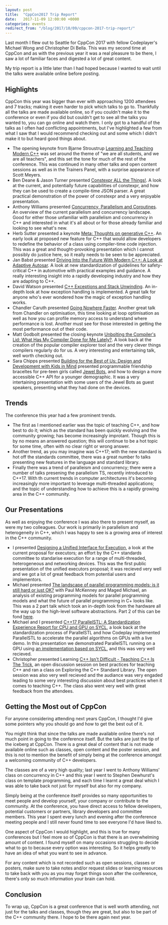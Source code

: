 ```yaml
---
layout: post
title:  "CppCon2017 Trip Report"
date:   2017-11-09 12:00:00 +0000
categories: events
redirect_from: "/blog/2017/10/09/cppcon-2017-trip-report/"
---
```


Last month I flew out to Seattle for CppCon 2017 with fellow Codeplayer's Michael Wong and Christopher Di Bella. This was my second time at CppCon and as with the previous year it was a real pleasure to be there, I saw a lot of familiar faces and digested a lot of great content.

My trip report is a little later than I had hoped because I wanted to wait until the talks were available online before posting.

## Highlights

CppCon this year was bigger than ever with approaching 1200 attendees and 7 tracks; making it even harder to pick which talks to go to. Thankfully all the talks are made available online, so if you couldn't make it to the conference or even if you did but couldn't get to see all the talks you wanted to, you can go online and watch them. I only got to a handful of the talks as I often had conflicting appointments, but I've highlighted a few from what I saw that I would recommend checking out and some which I didn't make it to but heard good things about.

* The opening keynote from Bjarne Stroustrup [Learning and Teaching Modern C\+\+][learning-and-teaching-modern-cpp] was set around the theme of "we are all students, and we are all teachers", and this set the tone for much of the rest of the conference. This was continued in many other talks and open content sessions as well as in the Trainers Panel, with a surprise appearance of Scott Meyers.
* Ben Deane & Jason Turner presented [Constexpr ALL the Things!][constexpr-all-the-things]. A look at the current, and potentially future capabilities of constexpr, and how they can be used to create a compile-time JSON parser. A great practical demonstration of the power of constexpr and a very enjoyable presentation.
* Anthony Williams presented [Concurrency, Parallelism and Coroutines][concurreny-parallelism-coroutines]. An overview of the current parallelism and concurrency landscape. Good for either those unfamiliar with parallelism and concurrency in C\+\+ and interested in what it's all about or for those already familiar and looking to see what's new.
* Herb Sutter presented a keynote [Meta: Thoughts on generative C\+\+][thoughts-on-generative-cpp]. An early look at proposed new feature for C\+\+ that would allow developers to redefine the behavior of a class using compiler-time code injection. This was a great and thought-provoking presentation which I cannot possibly do justice here, so it really needs to be seen to be appreciated.
* Jan Babst presented [Driving Into the Future With Modern C\+\+: A Look at Adaptive Autosar][adaptive-autosar]. A look at new standardization of guidelines for safety-critical C\+\+ in automotive with practical examples and guidance. A really interesting insight into a rapidly developing industry and how they are adapting to C\+\+.
* David Watson presented [C\+\+ Exceptions and Stack Unwinding][cpp-exceptions-and-stack-unwinding]. An in-depth look at how exception handling is implemented. A great talk for anyone who's ever wondered how the magic of exception handling works.
* Chandler Caruth presented [Going Nowhere Faster][going-nowhere-fast]. Another great talk from Chandler on optimisation, this time looking at loop optimisation as well as how you can profile memory access to understand where performance is lost. Another must see for those interested in getting the most performance out of their code.
* Matt Godbolt presented the closing keynote [Unbolting the Compiler's Lid: What Has My Compiler Done for Me Lately?][what-has-my-compiler-done-for-me]. A look back at the creation of the popular compiler explorer tool and the very clever things compilers regularly do for us. A very interesting and entertaining talk, well worth checking out.
* Sara Chipps presented [Building for the Best of Us: Design and Development with Kids in Mind][building-for-the-best-of-us] presented programmable friendship braceltes for pre-teen girls called [Jewel Bots][jewel-bots], and how to design a more accessible C\+\+ API for a younger demographic. It was a very intertaining presentation with some users of the Jewel Bots as guest speakers, presenting what they had done on the devices.

## Trends

The conference this year had a few prominent trends.

* The first as I mentioned earlier was the topic of teaching C\+\+, and how best to do it; which as the standard has been quickly evolving and the community growing; has become increasingly improtant. Though this is by no means an answered question; this will continue to be a hot topic for some time, often with no clear right or wrong answer.
* Another trend, as you may imagine was C\+\+17; with the new standard is hot off the standards committee, there was a great number fo talks presenting new features in the language and standard library.
* Finally there was a trend of paralleism and concurrency; there were a number of talks presening the parallelism TS, recently introduced to C\+\+17. With th current trends in computer architectures it's becoming increasingly more important to leverage multi-threaded applications; and the topic of understanding how to achieve this is a rapidly growing area in the C\+\+ community.

## Our Presentations

As well as enjoying the conference I was also there to present myself, as were my two colleagues. Our work is primarily in parallelism and heterogeneity in C\+\+, which I was happy to see is a growing area of interest in the C\+\+ community.

* I presented [Designing a Unified Interface for Execution][unified-interface-for-execution], a look at the current proposal for executors; an effort by the C\+\+ standards committee to standarise execution for a range of multi-threaded, heterogeneous and networking devices.  This was the first public presentation of the unified executors proposal; it was recieved very well and we got a lot of great feedback from potential users and implementors.
* Michael presented [The landscape of parallel programming models: is it still hard or just OK?][parallel-programming-models-p1] with Paul McKenney and Maged Michael, an analysis of existing programming models for parallel programming models and what the future of parallel programming in C+ looks like. This was a 2 part talk which took an in-depth look from the hardware all the way up to the high-level software abstractions. Part 2 of this can be fond [here][parallel-programming-models-p1].
* Michael and I presented [C\+\+17 ParallelSTL: A Standardization Experience Report for CPU and GPU on SYCL][parallelstl-standardization-report], a look back at the standardization process of ParallelSTL and how Codeplay implemented ParallelSTL to accelerate the parallel algorithms on GPUs with a live demo. In this presentation we demonstrated ParallelSTL running on a GPU using [an implementation based on SYCL][sycl-parallel-stl], and this was very well recieved.
* Christopher presented Learning [C\+\+ Isn't Difficult - Teaching C\+\+ Is The Trick][teaching-is-the-trick], an open discussion session on best practices for teaching C\+\+ and ran a class on Exploring the C\+\+ Standard Library. The open session was also very well recieved and the audiance was very engaded leading to some very interesting discussion about best practices when it comes to teaching C\+\+. The class also went very well with great feedback from the attendees.

## Getting the Most out of CppCon

For anyone considering attending next years CppCon, I thought I'd give some pointers why you should go and how to get the best out of it.

You might think that since the talks are made available online there's not much point in going to the conference itself. But the talks are just the tip of the iceberg at CppCon. There is a great deal of content that is not made available online such as classes, open content and the poster session, and this is not to mention the benefit of simply being at the conference amongst a welcoming community of C\+\+ developers.

The classes are of a very high quality; last year I went to Anthony Williams' class on concurrency in C\+\+ and this year I went to Stephen Dewhurst's class on template programming, and each time I learnt a great deal which I was able to take back not just for myself but also for my company.

Simply being at the conference itself provides so many opportunities to meet people and develop yourself, your company or contribute to the community. At the conference, you have direct access to fellow developers, potential customers or partners, library developers and committee members.  This year I spent every lunch and evening after the conference meeting people and I still never found time to see everyone I'd have liked to.

One aspect of CppCon I would highlight, and this is true for many conferences but I feel more so of CppCon is that there is an overwhelming amount of content. I found myself on many occasions struggling to decide what to go to because every option was interesting. So it helps greatly to have an idea of what you want to see in advance.

For any content which is not recorded such as open sessions, classes or posters, make sure to take notes and/or request slides or learning resources to take back with you as you may forget things soon after the conference, there's only so much information your brain can hold.

## Conclusion

To wrap up, CppCon is a great conference that is well worth attending, not just for the talks and classes, though they are great, but also to be part of the C\+\+ community there. I hope to be there again next year.

[cpp-con-youtube]: https://www.youtube.com/channel/UCMlGfpWw-RUdWX_JbLCukXg
[learning-and-teaching-modern-cpp]: https://www.youtube.com/watch?v=fX2W3nNjJIo
[constexpr-all-the-things]: https://www.youtube.com/watch?v=PJwd4JLYJJY
[concurreny-parallelism-coroutines]: https://www.youtube.com/watch?v=JvHZ_OECOFU
[thoughts-on-generative-cpp]: https://www.youtube.com/watch?v=4AfRAVcThyA
[adaptive-autosar]: https://www.youtube.com/watch?v=YzyGgZ_RClw
[cpp-exceptions-and-stack-unwinding]: https://www.youtube.com/watch?v=_Ivd3qzgT7U
[going-nowhere-fast]: https://www.youtube.com/watch?v=2EWejmkKlxs
[what-has-my-compiler-done-for-me]: https://www.youtube.com/watch?v=bSkpMdDe4g4
[unified-interface-for-execution]: https://www.youtube.com/watch?v=wr4YBDS-0Tc
[parallel-programming-models-p1]: https://www.youtube.com/watch?v=YM8Xy6oKVQg
[parallel-programming-models-p2]: https://www.youtube.com/watch?v=74QjNwYAJ7M
[parallelstl-standardization-report]: https://www.youtube.com/watch?v=RoUYiHTsEFE
[building-for-the-best-of-us]: https://www.youtube.com/watch?v=zX0YoCDWGxc
[teaching-is-the-trick]: http://cjdb.com.au/cpp-conferences/teaching/teaching.html
[jewel-bots]: https://jewelbots.com/
[sycl-parallel-stl]: https://github.com/KhronosGroup/SyclParallelSTL